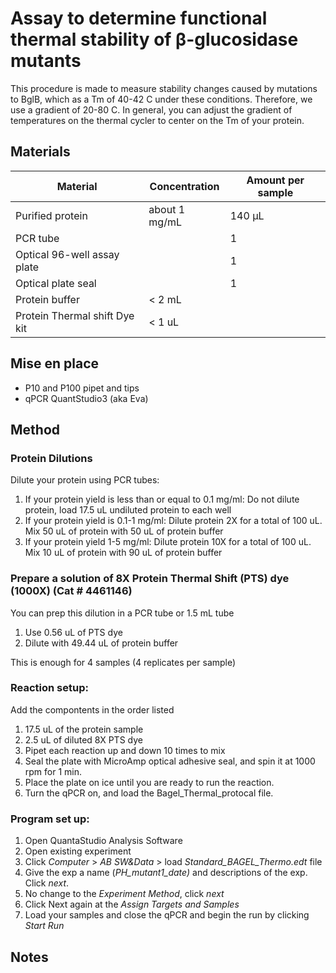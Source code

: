 # Assay to determine functional thermal stability of β-glucosidase mutants

This procedure is made to measure stability changes caused by mutations to BglB, which as a Tm of 40-42 C under these conditions. Therefore, we use a gradient of 20-80 C. In general, you can adjust the gradient of temperatures on the thermal cycler to center on the Tm of your protein. 

## Materials

Material | Concentration | Amount per sample
---------|---------------|------------------
Purified protein | about 1 mg/mL | 140 µL
PCR tube | | 1
Optical 96-well assay plate | | 1
Optical plate seal | | 1
Protein buffer | < 2 mL
Protein Thermal shift Dye kit | < 1 uL

## Mise en place

+ P10 and P100 pipet and tips
+ qPCR QuantStudio3 (aka Eva)

## Method

### Protein Dilutions 

Dilute your protein using PCR tubes:
1. If your protein yield is less than or equal to 0.1 mg/ml:
Do not dilute protein, load 17.5 uL undiluted protein to each well
2. If your protein yield is 0.1-1 mg/ml:
Dilute protein 2X for a total of 100 uL. Mix 50 uL of protein with 50 uL of protein buffer
3. If your protein yield 1-5 mg/ml:
Dilute protein 10X for a total of 100 uL. Mix 10 uL of protein with 90 uL of protein buffer

### Prepare a solution of 8X Protein Thermal Shift (PTS) dye (1000X) (Cat # 4461146)
You can prep this dilution in a PCR tube or 1.5 mL tube
1. Use 0.56 uL of PTS dye
2. Dilute with 49.44 uL of protein buffer

This is enough for 4 samples (4 replicates per sample)

### Reaction setup:
Add the compontents in the order listed
1. 17.5 uL of the protein sample 
2. 2.5 uL of diluted 8X PTS dye
3. Pipet each reaction up and down 10 times to mix
4. Seal the plate with MicroAmp optical adhesive seal, and spin it at 1000 rpm for 1 min.
5. Place the plate on ice until you are ready to run the reaction.
6. Turn the qPCR on, and load the Bagel_Thermal_protocal file. 

### Program set up:
1. Open QuantaStudio Analysis Software
2. Open existing experiment
3. Click *Computer* > *AB SW&Data* > load *Standard_BAGEL_Thermo.edt* file
4. Give the exp a name (_PH_mutant1_date)_ and descriptions of the exp. Click *next*.
5. No change to the *Experiment Method*, click *next*
6. Click Next again at the *Assign Targets and Samples*
7. Load your samples and close the qPCR and begin the run by clicking *Start Run*
## Notes 

